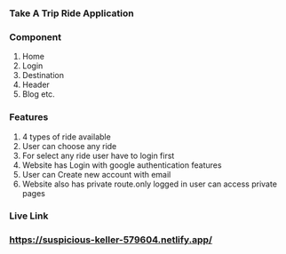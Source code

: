 ### Take A Trip Ride Application

### Component 
1. Home
2. Login
3. Destination
4. Header
5. Blog etc.

### Features
1. 4 types of ride available
2. User can choose any ride
3. For select any ride user have to login first
4. Website has Login with google authentication features
5. User can Create new account with email
6. Website also has private route.only logged in user can access private pages


### Live Link
### https://suspicious-keller-579604.netlify.app/